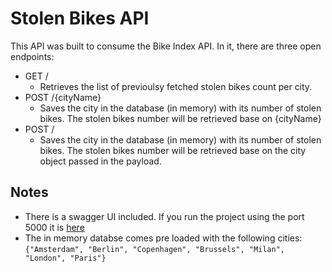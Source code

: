 # Stolen Bikes API
This API was built to consume the Bike Index API. In it, there are three open endpoints:
- GET /
  - Retrieves the list of previoulsy fetched stolen bikes count per city.
- POST /{cityName}
  - Saves the city in the database (in memory) with its number of stolen bikes. The stolen bikes number will be retrieved base on {cityName}
- POST /
  - Saves the city in the database (in memory) with its number of stolen bikes. The stolen bikes number will be retrieved base on the city object passed in the payload.

## Notes
- There is a swagger UI included. If you run the project using the port 5000 it is [here](http://localhost:5000/swagger/index.html)
- The in memory databse comes pre loaded with the following cities: 
`{"Amsterdam", "Berlin", "Copenhagen", "Brussels", "Milan", "London", "Paris"}`
